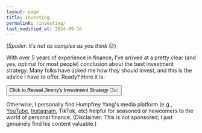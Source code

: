 ```yaml
---
layout: page
title: Investing
permalink: /investing/
last_modified_at: 2024-09-16
---
```


(*Spoiler: It’s not as complex as you think* 😉)

With over 5 years of experience in finance, I’ve arrived at a pretty clear (and yes, optimal for most people) conclusion about the best investment strategy. Many folks have asked me how they should invest, and this is the advice I have to offer. Ready? Here it is:

<div class="spoiler">
  <button onclick="toggleSpoiler()">Click to Reveal Jimmy's Investment Strategy 💼📈</button>
  <div id="secret" style="display: none;">
    <p>All you need is to invest in... wait for it... a <em>low-cost portfolio of stocks that tracks a broad market index</em> like <strong>VTI</strong> or <strong>VOO</strong>! 🎉</p> 
    
    <p>Yep, that’s the big secret. No exotic commodities, no chasing the latest crypto, just the good ol' boring stock market. Trust me, boring is exciting in the world of investing. 😎</p>


    <h4>FAQ:</h4>
    
    <p><strong>Q: How do I time the market perfectly? ⏰</strong><br>
    A: Easy! Grab a time machine, hit up some future stock prices, and voilà! 🚀 In reality? Nobody knows. So, uh, don't try. 😅</p>  

    <p><strong>Q: Should I invest in the next big meme stock? 📉🚀</strong><br>
    A: Only if you enjoy roller coasters and heartbreak 💔. Stick to the market index unless you’re craving chaos.</p>  

    <p><strong>Q: Can I get rich quick? 💸</strong><br>
    A: Sure, if you win the lottery 🎰. But otherwise, slow and steady wins the race (think tortoise, not rabbit 🐢🐇).</p>  

    <p><strong>Q: Do I need an MBA to understand investing? 🎓</strong><br>
    A: Nope. You just need to know how to read, click a few buttons, and not freak out when things get bumpy. 😅</p>  

    <p><strong>Q: How much should I invest? 💰</strong><br>
    A: As much as you can without selling your kidneys 😬. Start with what you have and let compound interest do its magic ✨. Oh, and ummm yeah, have <strong>3–6 months' worth</strong> of monthly expenses saved up—that’s money for emergencies, not for investing. 🚑</p>

    <p><strong>Q: Can I invest in something cooler? Like space stocks or dinosaur DNA? 🦖🪐</strong><br>
    A: Think about it, you're now an investor in all public U.S. companies—how cool is that? 😎 Unless it becomes possible to construct a Death Star, I’d stick to boring ol' index funds. They're cooler than you think!</p>

    <p><strong>Q: Should I invest in VTI or VOO? 🤔</strong><br>
    A: Ah, yes, the age-old debate on <a href="https://www.reddit.com/r/bogleheads/" target="_blank">r/Bogleheads</a> 💭. It’s like arguing whether pineapple belongs on pizza 🍍🍕—people get really passionate about it, but honestly, in the grand scheme of things, it doesn’t make much difference. Over the long term, you’ll likely see very similar performances, so just pick what you like and stick with it. Don’t stress too much—both are great choices!</p>

    <p><strong>Q: But VTI is just the index for the total U.S. market—what about the rest of the world? 🌍</strong><br>
    A: Fine, fine... if you want to capture the <em>whole</em> world, then invest in <strong>VT</strong> (Vanguard Total World Stock ETF). It’s like VTI but with a passport. 🌏✈️</p>

    <p><strong>Q: But aren’t I missing out on tax credits by just investing in VT? 🧐</strong><br>
    A: Alright, you’re making this more complicated than it needs to be 😅. But yes, if you want to go the extra mile, you can diversify <strong>VTI</strong> with <strong>VXUS</strong> (Vanguard Total International Stock ETF). My recommendation to invest in <strong>VTI</strong> still stands, though. It’s simple and gets the job done! 💪</p>

    <p>There’s a depth of literature and analyses 📚 that goes into why investing in a low-cost portfolio of stocks that tracks a market-capped index, especially ETFs like VTI or VOO, would be an optimal choice from both a game-theoretic and statistical perspective, but I may elucidate on those in future blog posts. Stay tuned! 🔍</p>


    <h4>Dictionary:</h4>

    <p><strong>Low-cost portfolio</strong> - Investments with low fees that don’t eat up your profits.</p>

    <p><strong>Stocks</strong> - Pieces of a company you can own, like pizza slices.</p>

    <p><strong>Index</strong> - A group of companies bundled together like a playlist.</p>

    <p><strong>Broad market index</strong> - An index that's generally meant to <em>represent</em> the whole stock market.</p>

    <p><strong>VTI</strong> - A fund that covers the whole U.S. stock market.</p>

    <p><strong>VOO</strong> - A fund that tracks the S&P 500, which covers the more or less 500 of the largest U.S. companies.</p>

    <p><strong>ETF</strong> - Exchange-traded fund, think of it as a basket of stocks or other assets you can trade like a single stock, giving you a diversified investment in one move.</p>

    <p><strong>Market-capped index</strong> - A list of companies ranked by their size, measured by their total market value (price per share times the number of shares). The bigger the company, the more weight it has in the index</p>

  </div>
</div>

<script>
function toggleSpoiler() {
  var secret = document.getElementById("secret");
  if (secret.style.display === "none") {
    secret.style.display = "block";
  } else {
    secret.style.display = "none";
  }
}
</script>

Otherwise, I personally find Humpfrey Yang's media platform (e.g., [YouTube](https://www.youtube.com/@humphrey), [Instagram](https://www.instagram.com/humphreytalks/?hl=en), TikTok, etc) helpful for seasoned or newcomers to the world of personal finance. (Disclaimer: This is not sponsored; I just genuinely find his content valuable.)
